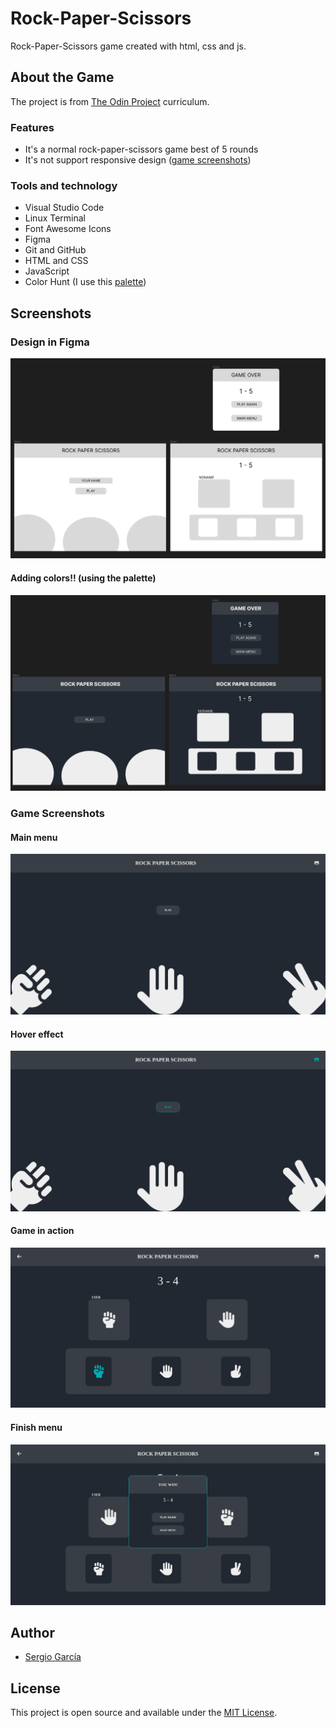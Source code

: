 # Rock-Paper-Scissors

Rock-Paper-Scissors game created with html, css and js.

## About the Game

The project is from [The Odin Project](https://www.theodinproject.com/lessons/foundations-rock-paper-scissors) curriculum.

### Features

- It's a normal rock-paper-scissors game best of 5 rounds
- It's not support responsive design ([game screenshots](#game-screenshots))

### Tools and technology

- Visual Studio Code
- Linux Terminal
- Font Awesome Icons
- Figma
- Git and GitHub
- HTML and CSS
- JavaScript
- Color Hunt (I use this [palette](https://colorhunt.co/palette/222831393e4600adb5eeeeee))

## Screenshots

### Design in Figma

![first design in figma](./images/first-design.png)

#### Adding colors!! (using the palette)

![improve design in figma](./images/improve-design.png)

<a name="game-screenshots"></a>

### Game Screenshots

#### Main menu

![main menu](./images/main-menu.png)

#### Hover effect

![main menu with hover](./images/main-menu-hover.png)

#### Game in action

![game](./images/game.png)

#### Finish menu

![finish game](./images/finish-game.png)

## Author

- [Sergio García](https://github.com/sergiogarciiam)

## License

This project is open source and available under the [MIT License](./LICENSE).
